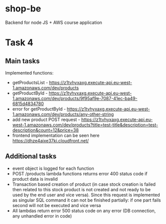 # shop-be
 Backend for node JS + AWS course application

# Task 4
## Main tasks
Implemented functions:
- getProductsList - https://z1tvhyxaxg.execute-api.eu-west-1.amazonaws.com/dev/products
- getProductById - https://z1tvhyxaxg.execute-api.eu-west-1.amazonaws.com/dev/products/9f95af9e-7087-41ec-ba49-6815d4834780  
- error for getProductById - https://z1tvhyxaxg.execute-api.eu-west-1.amazonaws.com/dev/products/any-other-string 
- add new product POST request - https://z1tvhyxaxg.execute-api.eu-west-1.amazonaws.com/dev/products?title=test-title&description=test-description&count=12&price=38
- frontend implementation can be seen here https://dhze4aixe37ki.cloudfront.net/  

## Additional tasks
- event object is logged for each function
- POST /products lambda functions returns error 400 status code if product data is invalid
- Transaction based creation of product (in case stock creation is failed then related to this stock product is not created and not ready to be used by the end user and vice versa). Since this request is implemented as singular SQL command it can not be finished partially: if one part fails second will not be executed and vice versa
- All lambdas return error 500 status code on any error (DB connection, any unhandled error in code)